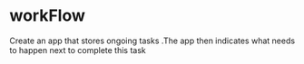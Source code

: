 # workFlow

Create an app that stores ongoing tasks
.The app then indicates what needs to happen next to complete this task
